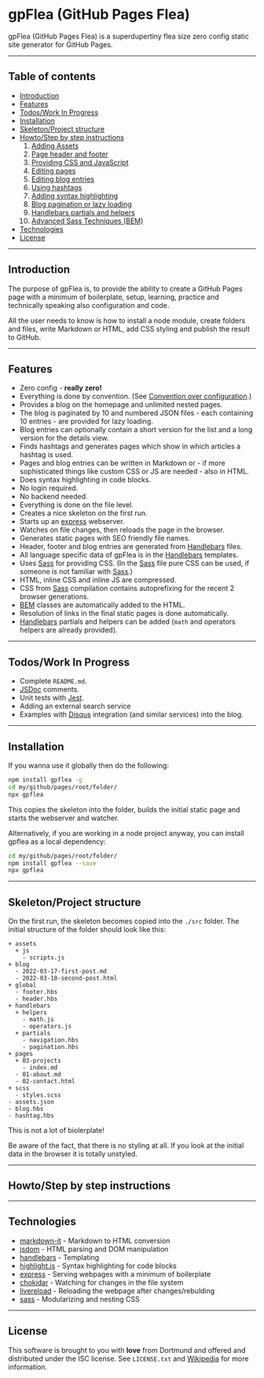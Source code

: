 # gpFlea (GitHub Pages Flea)

gpFlea (GitHub Pages Flea) is a superdupertiny flea size zero config static site generator for GitHub Pages.

---

## Table of contents

- [Introduction](#introduction)
- [Features](#features)
- [Todos/Work In Progress](#todos)
- [Installation](#installation)
- [Skeleton/Project structure](#skeleton)
- [Howto/Step by step instructions](#howto)
  1. [Adding Assets](#adding-assets)
  2. [Page header and footer](#global-html)
  3. [Providing CSS and JavaScript](#css-javascript)
  4. [Editing pages](#editing-pages)
  5. [Editing blog entries](#editing-blog-entries)
  6. [Using hashtags](#using-hashtags)
  7. [Adding syntax highlighting](#syntax-highlighting)
  8. [Blog pagination or lazy loading](#blog-pagination-lazy-loading)
  9. [Handlebars partials and helpers](#handlebars-partials-helpers)
  10. [Advanced Sass Techniques (BEM)](#sass-bem)
- [Technologies](#technologies)
- [License](#license)

---

## <a name="introduction"></a> Introduction

The purpose of gpFlea is, to provide the ability to create a GitHub Pages page with a minimum of boilerplate, setup, learning, practice and technically speaking also configuration and code.

All the user needs to know is how to install a node module, create folders and files, write Markdown or HTML, add CSS styling and publish the result to GitHub.

---

## <a name="features"></a> Features

- Zero config - **really zero!**
- Everything is done by convention. (See [Convention over configuration](https://en.wikipedia.org/wiki/Convention_over_configuration).)
- Provides a blog on the homepage and unlimited nested pages.
- The blog is paginated by 10 and numbered JSON files - each containing 10 entries - are provided for lazy loading.
- Blog entries can optionally contain a short version for the list and a long version for the details view.
- Finds hashtags and generates pages which show in which articles a hashtag is used.
- Pages and blog entries can be written in Markdown or - if more sophisticated things like custom CSS or JS are needed - also in HTML.
- Does syntax highlighting in code blocks.
- No login required.
- No backend needed.
- Everything is done on the file level.
- Creates a nice skeleton on the first run.
- Starts up an [express](https://github.com/expressjs/express) webserver.
- Watches on file changes, then reloads the page in the browser.
- Generates static pages with SEO friendly file names.
- Header, footer and blog entries are generated from [Handlebars](https://handlebarsjs.com/) files.
- All language specific data of gpFlea is in the [Handlebars](https://handlebarsjs.com/) templates.
- Uses [Sass](https://sass-lang.com/) for providing CSS. (In the [Sass](https://sass-lang.com/) file pure CSS can be used, if someone is not familiar with [Sass](https://sass-lang.com/).)
- HTML, inline CSS and inline JS are compressed.
- CSS from [Sass](https://sass-lang.com/) compilation contains autoprefixing for the recent 2 browser generations.
- [BEM](http://getbem.com/introduction/) classes are automatically added to the HTML.
- Resolution of links in the final static pages is done automatically.
- [Handlebars](https://handlebarsjs.com/) partials and helpers can be added (`math` and operators helpers are already provided).

---

## <a name="todos"></a> Todos/Work In Progress

- Complete `README.md`.
- [JSDoc](https://jsdoc.app/) comments.
- Unit tests with [Jest](https://jestjs.io/).
- Adding an external search service
- Examples with [Disqus](https://disqus.com/pricing/) integration (and similar services) into the blog.

---

## <a name="installation"></a> Installation

If you wanna use it globally then do the following:

```sh
npm install gpflea -g
cd my/github/pages/root/folder/
npx gpflea
```

This copies the skeleton into the folder, builds the initial static page and starts the webserver and watcher.

Alternatively, if you are working in a node project anyway, you can install gpflea as a local dependency:

```sh
cd my/github/pages/root/folder/
npm install gpflea --save
npx gpflea
```

---

## <a name="skeleton"></a> Skeleton/Project structure

On the first run, the skeleton becomes copied into the `./src` folder. The initial structure of the folder should look like this:

```
+ assets
  + js
    - scripts.js
+ blog
  - 2022-03-17-first-post.md
  - 2022-03-18-second-post.html
+ global
  - footer.hbs
  - header.hbs
+ handlebars
  + helpers
    - math.js
    - operators.js
  + partials
    - navigation.hbs
    - pagination.hbs
+ pages
  + 03-projects
    - index.md
  - 01-about.md
  - 02-contact.html
+ scss
  - styles.scss
- assets.json
- blog.hbs
- hashtag.hbs
```

This is not a lot of biolerplate!

Be aware of the fact, that there is no styling at all. If you look at the initial data in the browser it is totally unstyled.

---

## <a name="howto"></a> Howto/Step by step instructions

---

## <a name="technologies"></a> Technologies

- [markdown-it](https://github.com/markdown-it/markdown-it) - Markdown to HTML conversion
- [jsdom](https://github.com/jsdom/jsdom) - HTML parsing and DOM manipulation
- [handlebars](https://github.com/handlebars-lang/handlebars.js/) - Templating
- [highlight.js](https://github.com/highlightjs/highlight.js/) - Syntax highlighting for code blocks
- [express](https://github.com/expressjs/express) - Serving webpages with a minimum of boilerplate
- [chokidar](https://github.com/paulmillr/chokidar) - Watching for changes in the file system
- [livereload](https://github.com/napcs/node-livereload) - Reloading the webpage after changes/rebulding
- [sass](https://github.com/sass/sass) - Modularizing and nesting CSS

---

## <a name="license"></a> License

This software is brought to you with **love** from Dortmund and offered and distributed under the ISC license. See `LICENSE.txt` and [Wikipedia](https://en.wikipedia.org/wiki/ISC_license) for more information.
